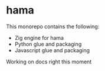 # hama

This monorepo contains the following:
- Zig engine for hama
- Python glue and packaging
- Javascript glue and packaging


Working on docs right this moment
